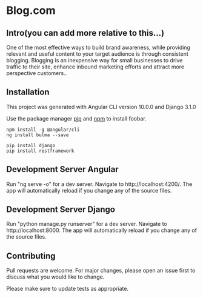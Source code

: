 # Blog.com

## Intro(you can add more relative to this...)

One of the most effective ways to build brand awareness, while providing relevant and useful content to your target audience is through consistent blogging. Blogging is an inexpensive way for small businesses to drive traffic to their site, enhance inbound marketing efforts and attract more perspective customers..

## Installation

This project was generated with Angular CLI version 10.0.0 and Django 3.1.0

Use the package manager [pip](https://pip.pypa.io/en/stable/) and [npm](https://www.npmjs.com/package/@angular/cli) to install foobar.

```Angular 
npm install -g @angular/cli
ng install bulma --save

pip install django
pip install restframework 
```
## Development Server Angular

Run "ng serve -o" for a dev server. Navigate to http://localhost:4200/. The app will automatically reload if you change any of the source files.

## Development Server Django

Run "python manage.py runserver" for a dev server. Navigate to http://localhost:8000. The app will automatically reload if you change any of the source files.


## Contributing
Pull requests are welcome. For major changes, please open an issue first to discuss what you would like to change.

Please make sure to update tests as appropriate.

